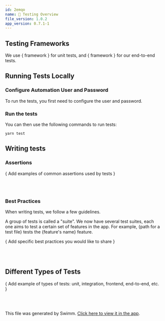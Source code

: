 ```yaml
---
id: 2emqo
name: 🔨 Testing Overview
file_version: 1.0.2
app_version: 0.7.1-1
---
```


## Testing Frameworks

We use { framework } for unit tests, and { framework } for our end-to-end tests.

## Running Tests Locally

### Configure Automation User and Password

To run the tests, you first need to configure the user and password.

### Run the tests

You can then use the following commands to run tests:

`yarn test`

## Writing tests

### Assertions

{ Add examples of common assertions used by tests }

<br/>



<br/>

### Best Practices

When writing tests, we follow a few guidelines.

A group of tests is called a "suite". We now have several test suites, each one aims to test a certain set of features in the app. For example, {path for a test file} tests the {feature's name} feature.

{ Add specific best practices you would like to share }

<br/>



<br/>

## Different Types of Tests

{ Add example of types of tests: unit, integration, frontend, end-to-end, etc. }

<br/>



<br/>

This file was generated by Swimm. [Click here to view it in the app](https://app.swimm.io/repos/Z2l0aHViJTNBJTNBdGVtcGxhdGVzJTNBJTNBc3dpbW1pbw==/docs/2emqo).
